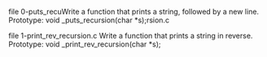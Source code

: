 file 0-puts_recuWrite a function that prints a string, followed by a new line.
Prototype: void _puts_recursion(char *s);rsion.c

file 1-print_rev_recursion.c Write a function that prints a string in reverse.
Prototype: void _print_rev_recursion(char *s); 


